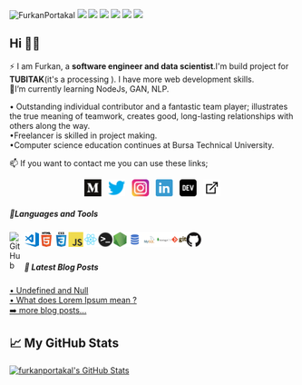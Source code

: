 <p align="left"> 
    <img src="https://komarev.com/ghpvc/?username=FurkanPortakal" alt="FurkanPortakal" />
    <img src="https://img.shields.io/github/stars/FurkanPortakal/FurkanPortakal?style=social" />
    <img src="https://img.shields.io/github/watchers/FurkanPortakal/FurkanPortakal?style=social" />
    <img src="https://img.shields.io/github/size/FurkanPortakal/FurkanPortakal/README.md" />
    <img src="https://img.shields.io/github/last-commit/FurkanPortakal/FurkanPortakal" />
    <img src="https://img.shields.io/github/contributors/FurkanPortakal/FurkanPortakal" />   
    <img src="https://badge.fury.io/gh/FurkanPortakal%2FFurkanPortakal.svg" />  
    
</p>

## Hi 🖐🏼
⚡ I am Furkan, a **software engineer and data scientist**.I'm build project for **TUBITAK**(it's a processing ). I have more web development skills.  
🌱I’m currently learning NodeJs, GAN, NLP.

• Outstanding individual contributor and a fantastic team player; illustrates the true meaning of teamwork, creates good, long-lasting relationships with others along the way.  
•Freelancer is skilled in project making.  
•Computer science education continues at Bursa Technical University.   
  
    
📫 If you want to contact me you can use these links;    
<p align='center'>
<a href="https://medium.com/@furkanportakal"><img height="30" src="https://github.com/furkanportakal/furkanportakal/blob/master/icons/medium.svg"></a>&nbsp;&nbsp;
<a href="https://twitter.com/portiiiix"><img height="30" src="https://github.com/furkanportakal/furkanportakal/blob/master/icons/tw.svg"></a>&nbsp;&nbsp;
<a href="https://instagram.com/porrtiiii"><img height="30" src="https://github.com/furkanportakal/furkanportakal/blob/master/icons/insta.svg"></a>&nbsp;&nbsp;
<a href="https://www.linkedin.com/in/furkan-portakal"><img height="30" src="https://github.com/furkanportakal/furkanportakal/blob/master/icons/in.svg"></a>&nbsp;&nbsp;
<a href="https://dev.to/furkanportakal"><img height="30" src="https://github.com/furkanportakal/furkanportakal/blob/master/icons/dev.svg"></a>&nbsp;&nbsp;
<a href="https://www.porticode.com"><img height="30" src="https://github.com/furkanportakal/furkanportakal/blob/master/icons/web.svg"></a>
  
</p>
<h5>📌Languages and Tools</h5>
<img align="left" alt="GitHub" width="26px" src="https://camo.githubusercontent.com/1734137a535b70cd7e4c939eb87d1b5fbbf1e55b/68747470733a2f2f75706c6f61642e77696b696d656469612e6f72672f77696b6970656469612f636f6d6d6f6e732f392f39662f56696d6c6f676f2e737667" />
<img align="left" alt="Visual Studio Code" width="26px" src="https://raw.githubusercontent.com/github/explore/80688e429a7d4ef2fca1e82350fe8e3517d3494d/topics/visual-studio-code/visual-studio-code.png" />
<img align="left" alt="HTML5" width="26px" src="https://raw.githubusercontent.com/github/explore/80688e429a7d4ef2fca1e82350fe8e3517d3494d/topics/html/html.png" />
<img align="left" alt="CSS3" width="26px" src="https://raw.githubusercontent.com/github/explore/80688e429a7d4ef2fca1e82350fe8e3517d3494d/topics/css/css.png" />
<img align="left" alt="JavaScript" width="26px" src="https://raw.githubusercontent.com/github/explore/80688e429a7d4ef2fca1e82350fe8e3517d3494d/topics/javascript/javascript.png" />
<img align="left" alt="React" width="26px" src="https://raw.githubusercontent.com/github/explore/80688e429a7d4ef2fca1e82350fe8e3517d3494d/topics/react/react.png" />
<img align="left" alt="Terminal" width="26px" src="https://raw.githubusercontent.com/github/explore/80688e429a7d4ef2fca1e82350fe8e3517d3494d/topics/terminal/terminal.png" />
<img align="left" alt="Node.js" width="26px" src="https://raw.githubusercontent.com/github/explore/80688e429a7d4ef2fca1e82350fe8e3517d3494d/topics/nodejs/nodejs.png" />
<img align="left" alt="SQL" width="26px" src="https://raw.githubusercontent.com/github/explore/80688e429a7d4ef2fca1e82350fe8e3517d3494d/topics/sql/sql.png" />
<img align="left" alt="MySQL" width="26px" src="https://raw.githubusercontent.com/github/explore/80688e429a7d4ef2fca1e82350fe8e3517d3494d/topics/mysql/mysql.png" />
<img align="left" alt="MongoDB" width="26px" src="https://raw.githubusercontent.com/github/explore/80688e429a7d4ef2fca1e82350fe8e3517d3494d/topics/mongodb/mongodb.png" />
<img align="left" alt="Git" width="26px" src="https://raw.githubusercontent.com/github/explore/80688e429a7d4ef2fca1e82350fe8e3517d3494d/topics/git/git.png" />
<img align="left" alt="GitHub" width="26px" src="https://raw.githubusercontent.com/github/explore/78df643247d429f6cc873026c0622819ad797942/topics/github/github.png" /> <br><br>
<h5>📕 Latest Blog Posts</h5>
<a href="https://medium.com/@furkanportakal/nedir-bunlar%C4%B1n-farklar%C4%B1-ead24905f9c">• Undefined and Null</a> <br> 
<a href="https://medium.com/t%C3%BCrkiye/nedir-bu-lorem-ipsum-740862672210">• What does Lorem Ipsum mean ?</a>  <br>
<a href="https://medium.com/@furkanportakal">➡️ more blog posts...</a>

## &#x1f4c8; My GitHub Stats


<a href="https://github.com/FurkanPortakal">
  <img align="center" src="https://github-readme-stats.vercel.app/api?username=FurkanPortakal&show_icons=true&line_height=27&count_private=true&title_color=ffffff&text_color=c9cacc&icon_color=2bbc8a&bg_color=1d1f21" alt="furkanportakal's GitHub Stats" />
</a>


<!--
**FurkanPortakal/furkanportakal** is a ✨ _special_ ✨ repository because its `README.md` (this file) appears on your GitHub profile.

Here are some ideas to get you started:

- 🔭 I’m currently working on ...
- 🌱 I’m currently learning ...
- 👯 I’m looking to collaborate on ...
- 🤔 I’m looking for help with ...
- 💬 Ask me about ...
- 📫 How to reach me: ...
- 😄 Pronouns: ...
- ⚡ Fun fact: ...
-->
